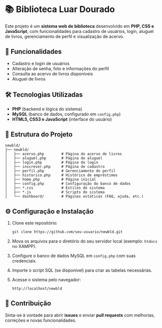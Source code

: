 # 📚 Biblioteca Luar Dourado

Este projeto é um **sistema web de biblioteca** desenvolvido em **PHP, CSS e JavaScript**, com funcionalidades para cadastro de usuários, login, aluguel de livros, gerenciamento de perfil e visualização de acervo.

## 🚀 Funcionalidades

* Cadastro e login de usuários
* Alteração de senha, foto e informações do perfil
* Consulta ao acervo de livros disponíveis
* Aluguel de livros


## 🛠️ Tecnologias Utilizadas

* **PHP** (backend e lógica do sistema)
* **MySQL** (banco de dados, configurado em `config.php`)
* **HTML5, CSS3 e JavaScript** (interface do usuário)

## 📂 Estrutura do Projeto

```
newbld/
├── newbld/
│   ├── acervo.php        # Página do acervo de livros
│   ├── aluguel.php       # Página de aluguel
│   ├── login.php         # Página de login
│   ├── inscrever.php     # Página de cadastro
│   ├── perfil.php        # Gerenciamento do perfil
│   ├── historico.php     # Histórico de empréstimos
│   ├── home.php          # Página inicial
│   ├── config.php        # Configuração do banco de dados
│   ├── *.css             # Estilos do sistema
│   ├── *.js              # Scripts do sistema
│   └── dashboard/        # Páginas estáticas (FAQ, ajuda, etc.)
```

## ⚙️ Configuração e Instalação

1. Clone este repositório:

   ```bash
   git clone https://github.com/seu-usuario/newbld.git
   ```
2. Mova os arquivos para o diretório do seu servidor local (exemplo: `htdocs` no XAMPP).
3. Configure o banco de dados MySQL em `config.php` com suas credenciais.
4. Importe o script SQL (se disponível) para criar as tabelas necessárias.
5. Acesse o sistema pelo navegador:

   ```
   http://localhost/newbld
   ```

## 👥 Contribuição

Sinta-se à vontade para abrir **issues** e enviar **pull requests** com melhorias, correções e novas funcionalidades.
